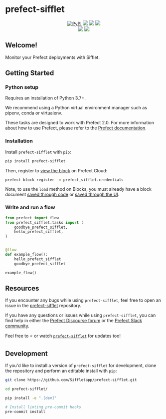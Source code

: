 # prefect-sifflet

<p align="center">
    <a href="https://pypi.python.org/pypi/prefect-sifflet/" alt="PyPI version">
        <img alt="PyPI" src="https://img.shields.io/pypi/v/prefect-sifflet?color=0052FF&labelColor=090422"></a>
    <a href="https://github.com/Siffletapp/prefect-sifflet/" alt="Stars">
        <img src="https://img.shields.io/github/stars/Siffletapp/prefect-sifflet?color=0052FF&labelColor=090422" /></a>
    <a href="https://pepy.tech/badge/prefect-sifflet/" alt="Downloads">
        <img src="https://img.shields.io/pypi/dm/prefect-sifflet?color=0052FF&labelColor=090422" /></a>
    <a href="https://github.com/Siffletapp/prefect-sifflet/pulse" alt="Activity">
        <img src="https://img.shields.io/github/commit-activity/m/Siffletapp/prefect-sifflet?color=0052FF&labelColor=090422" /></a>
    <br>
    <a href="https://prefect-community.slack.com" alt="Slack">
        <img src="https://img.shields.io/badge/slack-join_community-red.svg?color=0052FF&labelColor=090422&logo=slack" /></a>
    <a href="https://discourse.prefect.io/" alt="Discourse">
        <img src="https://img.shields.io/badge/discourse-browse_forum-red.svg?color=0052FF&labelColor=090422&logo=discourse" /></a>
</p>

## Welcome!

Monitor your Prefect deployments with Sifflet.

## Getting Started

### Python setup

Requires an installation of Python 3.7+.

We recommend using a Python virtual environment manager such as pipenv, conda or virtualenv.

These tasks are designed to work with Prefect 2.0. For more information about how to use Prefect, please refer to the [Prefect documentation](https://orion-docs.prefect.io/).

### Installation

Install `prefect-sifflet` with `pip`:

```bash
pip install prefect-sifflet
```

Then, register to [view the block](https://orion-docs.prefect.io/ui/blocks/) on Prefect Cloud:

```bash
prefect block register -m prefect_sifflet.credentials
```

Note, to use the `load` method on Blocks, you must already have a block document [saved through code](https://orion-docs.prefect.io/concepts/blocks/#saving-blocks) or [saved through the UI](https://orion-docs.prefect.io/ui/blocks/).

### Write and run a flow

```python
from prefect import flow
from prefect_sifflet.tasks import (
    goodbye_prefect_sifflet,
    hello_prefect_sifflet,
)


@flow
def example_flow():
    hello_prefect_sifflet
    goodbye_prefect_sifflet

example_flow()
```

## Resources

If you encounter any bugs while using `prefect-sifflet`, feel free to open an issue in the [prefect-sifflet](https://github.com/Siffletapp/prefect-sifflet) repository.

If you have any questions or issues while using `prefect-sifflet`, you can find help in either the [Prefect Discourse forum](https://discourse.prefect.io/) or the [Prefect Slack community](https://prefect.io/slack).

Feel free to ⭐️ or watch [`prefect-sifflet`](https://github.com/Siffletapp/prefect-sifflet) for updates too!

## Development

If you'd like to install a version of `prefect-sifflet` for development, clone the repository and perform an editable install with `pip`:

```bash
git clone https://github.com/Siffletapp/prefect-sifflet.git

cd prefect-sifflet/

pip install -e ".[dev]"

# Install linting pre-commit hooks
pre-commit install
```
